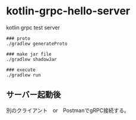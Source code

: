 # kotlin-grpc-hello-server
kotlin grpc test server

```code
### proto
./gradlew generateProto

### make jar file
./gradlew shadowJar

### execute
./gradlew run
```

## サーバー起動後
別のクライアント　or　PostmanでgRPC接続する。
